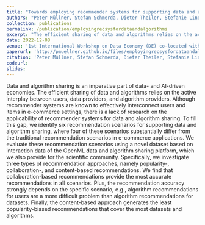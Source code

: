 ```yaml
---
title: "Towards employing recommender systems for supporting data and algorithm sharing"
authors: "Peter Müllner, Stefan Schmerda, Dieter Theiler, Stefanie Lindstaedt, and Dominik Kowald"
collection: publications
permalink: /publication/employingrecsysfordataandalgorithms
excerpt: "The efficient sharing of data and algorithms relies on the active interplay between users, data providers, and algorithm providers. We identify six recommendation scenarios for supporting data and algorithm sharing, where four of these scenarios substantially differ from the traditional recommendation scenarios in e-commerce applications. We find that collaboration-based recommendations provide the most accurate recommendations in all scenarios. Plus, the recommendation accuracy strongly depends on the specific scenario, e.g., algorithm recommendations for users are a more difficult problem than algorithm recommendations for datasets. Finally, the content-based approach generates the least popularity-biased recommendations that cover the most datasets and algorithms."
date: 2022-12-08
venue: '1st International Workshop on Data Economy (DE) co-located with the International Conference on emerging Networking EXperiments and Technologies (CoNEXT)'
paperurl: 'http://pmuellner.github.io/files/employingrecsysfordataandalgorithms.pdf'
citation: 'Peter Müllner, Stefan Schmerda, Dieter Theiler, Stefanie Lindstaedt, and Dominik Kowald. 2022. Towards employing recommender systems for supporting data and algorithm sharing. In Proceedings of the 1st International Workshop on Data Economy (DE 2022). Association for Computing Machinery, New York, NY, USA, 8–14. https://doi.org/10.1145/3565011.3569055'
codeurl: 
slides:
---
```


Data and algorithm sharing is an imperative part of data- and AI-driven economies. The efficient sharing of data and algorithms relies on the active interplay between users, data providers, and algorithm providers. Although recommender systems are known to effectively interconnect users and items in e-commerce settings, there is a lack of research on the applicability of recommender systems for data and algorithm sharing. To fill this gap, we identify six recommendation scenarios for supporting data and algorithm sharing, where four of these scenarios substantially differ from the traditional recommendation scenarios in e-commerce applications. We evaluate these recommendation scenarios using a novel dataset based on interaction data of the OpenML data and algorithm sharing platform, which we also provide for the scientific community. Specifically, we investigate three types of recommendation approaches, namely popularity-, collaboration-, and content-based recommendations. We find that collaboration-based recommendations provide the most accurate recommendations in all scenarios. Plus, the recommendation accuracy strongly depends on the specific scenario, e.g., algorithm recommendations for users are a more difficult problem than algorithm recommendations for datasets. Finally, the content-based approach generates the least popularity-biased recommendations that cover the most datasets and algorithms.

